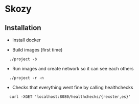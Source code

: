 # Skozy

## Installation

* Install docker

* Build images (first time)

```
  ./project -b
```

* Run images and create network so it can see each others

```
  ./project -r -n
```

* Checks that everything went fine by calling healthchecks

```
  curl -XGET 'localhost:8080/healthchecks/{rexster,es}'
```





